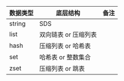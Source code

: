 | 数据类型      | 底层结构     | 备注 |
|--------------|------------|----|
| string | SDS||
|list | 双向链表 or 压缩列表||
|hash | 压缩列表 or 哈希表||
|set | 哈希表 or 整数集合||
|zset| 压缩列表 or 跳表||